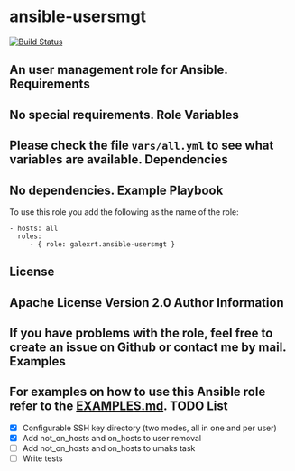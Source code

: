 ansible-usersmgt
=========

[![Build Status](https://travis-ci.org/galexrt/ansible-usersmgt.svg?branch=master)](https://travis-ci.org/galexrt/ansible-usersmgt)

An user management role for Ansible.
Requirements
------------

No special requirements.
Role Variables
--------------

Please check the file `vars/all.yml` to see what variables are available.
Dependencies
------------

No dependencies.
Example Playbook
----------------

To use this role you add the following as the name of the role:

    - hosts: all
      roles:
         - { role: galexrt.ansible-usersmgt }

License
-------

Apache License Version 2.0
Author Information
------------------

If you have problems with the role, feel free to create an issue on Github or contact me by mail.
Examples
--------
For examples on how to use this Ansible role refer to the [EXAMPLES.md](EXAMPLES.md).
TODO List
-------
- [x] Configurable SSH key directory (two modes, all in one and per user)
- [x] Add not_on_hosts and on_hosts to user removal
- [ ] Add not_on_hosts and on_hosts to umaks task
- [ ] Write tests
